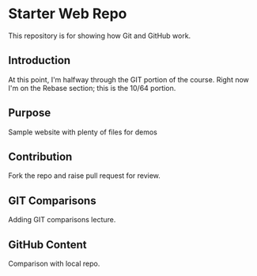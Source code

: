 # Starter Web Repo
This repository is for showing how Git and GitHub work.

## Introduction
At this point, I'm halfway through the GIT portion of the course.
Right now I'm on the Rebase section; this is the 10/64 portion.

## Purpose
Sample website with plenty of files for demos

## Contribution
Fork the repo and raise pull request for review.

## GIT Comparisons
Adding GIT comparisons lecture.

## GitHub Content
Comparison with local repo.
